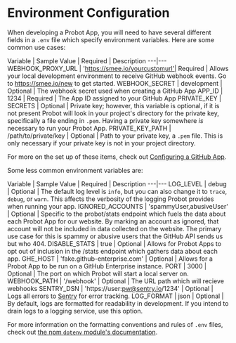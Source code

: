 # Environment Configuration

When developing a Probot App, you will need to have several different fields in a `.env` file which specify environment variables. Here are some common use cases:

Variable | Sample Value | Required | Description
---|---
WEBHOOK_PROXY_URL | 'https://smee.io/yourcustomurl'| Required | Allows your local development environment to receive GitHub webhook events. Go to https://smee.io/new to get started.
WEBHOOK_SECRET | development | Optional | The webhook secret used when creating a GitHub App
APP_ID | 1234 | Required | The App ID assigned to your GitHub App
PRIVATE_KEY | SECRETS | Optional | Private key; however, this variable is optional, if it is not present Probot will look in your project's directory for the private key, specifically a file ending in `.pem`. Having a private key somewhere _is_ necessary to run your Probot App.
PRIVATE_KEY_PATH | /path/to/private/key | Optional | Path to your private key, a `.pem` file. This is only necessary if your private key is not in your project directory.

For more on the set up of these items, check out [Configuring a GitHub App](https://probot.github.io/docs/development/#configuring-a-github-app).

Some less common environment variables are:

Variable | Sample Value | Required | Description
---|---
LOG_LEVEL | debug | Optional | The default log level is `info`, but you can also change it to `trace`, `debug`, or `warn`. This affects the verbosity of the logging Probot provides when running your app.
IGNORED_ACCOUNTS | 'spammyUser,abusiveUser' | Optional | Specific to the probot/stats endpoint which fuels the data about each Probot App for our website. By marking an account as ignored, that account will not be included in data collected on the website. The primary use case for this is spammy or abusive users that the GitHub API sends us but who 404.
DISABLE_STATS | true | Optional | Allows for Probot Apps to opt out of inclusion in the /stats endpoint which gathers data about each app.
GHE_HOST | 'fake.github-enterprise.com' | Optional | Allows for a Probot App to be run on a GitHub Enterprise instance.
PORT | 3000 | Optional | The port on which Probot will start a local server on.
WEBHOOK_PATH | '/webhook' | Optional | The URL path which will recieve webhooks
SENTRY_DSN | 'https://user:pw@sentry.io/1234' | Optional | Logs all errors to [Sentry](https://sentry.io/) for error tracking.
LOG_FORMAT | json |  Optional | By default, logs are formatted for readability in development. If you intend to drain logs to a logging service, use this option.


For more information on the formatting conventions and rules of `.env` files, check out [the npm `dotenv` module's documentation](https://www.npmjs.com/package/dotenv#rules).